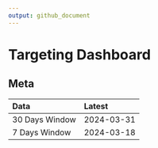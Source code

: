 ```yaml
---
output: github_document
---
```


# Targeting Dashboard



## Meta


|Data           |Latest     |
|:--------------|:----------|
|30 Days Window |2024-03-31 |
|7 Days Window  |2024-03-18 |

